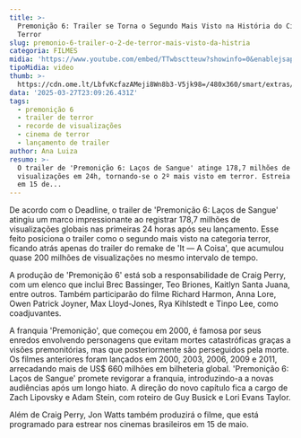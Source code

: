 ```yaml
---
title: >-
  Premonição 6: Trailer se Torna o Segundo Mais Visto na História do Cinema de
  Terror
slug: premonio-6-trailer-o-2-de-terror-mais-visto-da-histria
categoria: FILMES
midia: 'https://www.youtube.com/embed/TTwbsctteuw?showinfo=0&enablejsapi=1'
tipoMidia: video
thumb: >-
  https://cdn.ome.lt/LbfvKcfazAMeji8Wn8b3-V5jk98=/480x360/smart/extras/conteudos/Design_sem_nome_-_2025-03-27T194810.347.png
data: '2025-03-27T23:09:26.431Z'
tags:
  - premonição 6
  - trailer de terror
  - recorde de visualizações
  - cinema de terror
  - lançamento de trailer
author: Ana Luiza
resumo: >-
  O trailer de 'Premonição 6: Laços de Sangue' atinge 178,7 milhões de
  visualizações em 24h, tornando-se o 2º mais visto em terror. Estreia no Brasil
  em 15 de...
---
```


De acordo com o Deadline, o trailer de 'Premonição 6: Laços de Sangue' atingiu um marco impressionante ao registrar 178,7 milhões de visualizações globais nas primeiras 24 horas após seu lançamento. Esse feito posiciona o trailer como o segundo mais visto na categoria terror, ficando atrás apenas do trailer do remake de 'It — A Coisa', que acumulou quase 200 milhões de visualizações no mesmo intervalo de tempo.

A produção de 'Premonição 6' está sob a responsabilidade de Craig Perry, com um elenco que inclui Brec Bassinger, Teo Briones, Kaitlyn Santa Juana, entre outros. Também participarão do filme Richard Harmon, Anna Lore, Owen Patrick Joyner, Max Lloyd-Jones, Rya Kihlstedt e Tinpo Lee, como coadjuvantes.

A franquia 'Premonição', que começou em 2000, é famosa por seus enredos envolvendo personagens que evitam mortes catastróficas graças a visões premonitórias, mas que posteriormente são perseguidos pela morte. Os filmes anteriores foram lançados em 2000, 2003, 2006, 2009 e 2011, arrecadando mais de US$ 660 milhões em bilheteria global. 'Premonição 6: Laços de Sangue' promete revigorar a franquia, introduzindo-a a novas audiências após um longo hiato. A direção do novo capítulo fica a cargo de Zach Lipovsky e Adam Stein, com roteiro de Guy Busick e Lori Evans Taylor.

Além de Craig Perry, Jon Watts também produzirá o filme, que está programado para estrear nos cinemas brasileiros em 15 de maio.
